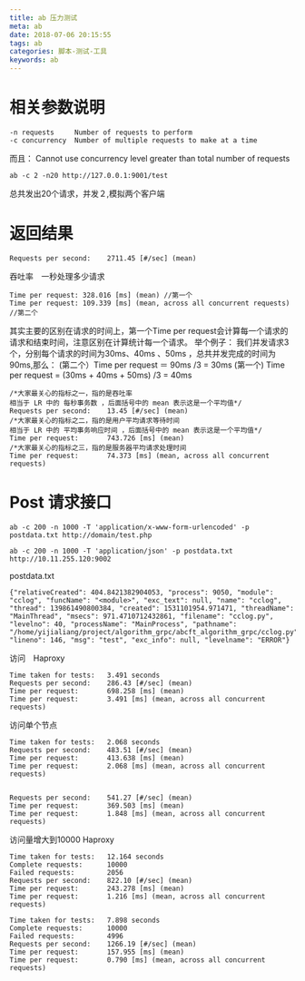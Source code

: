 ```yaml
---
title: ab 压力测试
meta: ab
date: 2018-07-06 20:15:55
tags: ab
categories: 脚本-测试-工具
keywords: ab
---
```


# 相关参数说明
```
-n requests     Number of requests to perform
-c concurrency  Number of multiple requests to make at a time
```
而且：
Cannot use concurrency level greater than total number of requests

```
ab -c 2 -n20 http://127.0.0.1:9001/test
```
总共发出20个请求，并发２,模拟两个客户端




# 返回结果

```
Requests per second:    2711.45 [#/sec] (mean)
```
吞吐率　一秒处理多少请求


```
Time per request: 328.016 [ms] (mean) //第一个
Time per request: 109.339 [ms] (mean, across all concurrent requests) //第二个
```
其实主要的区别在请求的时间上，第一个Time per request会计算每一个请求的请求和结束时间，注意区别在计算统计每一个请求。
举个例子：
我们并发请求3个，分别每个请求的时间为30ms、40ms 、50ms ，总共并发完成的时间为90ms,那么：
(第二个）Time per request ＝ 90ms /3 = 30ms
(第一个) Time per request = (30ms + 40ms + 50ms) /3 = 40ms

```
/*大家最关心的指标之一，指的是吞吐率
相当于 LR 中的 每秒事务数 ，后面括号中的 mean 表示这是一个平均值*/  
Requests per second:    13.45 [#/sec] (mean)
/*大家最关心的指标之二，指的是用户平均请求等待时间
相当于 LR 中的 平均事务响应时间 ，后面括号中的 mean 表示这是一个平均值*/
Time per request:       743.726 [ms] (mean)
/*大家最关心的指标之三，指的是服务器平均请求处理时间
Time per request:       74.373 [ms] (mean, across all concurrent requests)  
```
# Post 请求接口
```
ab -c 200 -n 1000 -T 'application/x-www-form-urlencoded' -p postdata.txt http://domain/test.php

ab -c 200 -n 1000 -T 'application/json' -p postdata.txt http://10.11.255.120:9002
```

postdata.txt
```
{"relativeCreated": 404.8421382904053, "process": 9050, "module": "cclog", "funcName": "<module>", "exc_text": null, "name": "cclog", "thread": 139861490800384, "created": 1531101954.971471, "threadName": "MainThread", "msecs": 971.4710712432861, "filename": "cclog.py", "levelno": 40, "processName": "MainProcess", "pathname": "/home/yijialiang/project/algorithm_grpc/abcft_algorithm_grpc/cclog.py", "lineno": 146, "msg": "test", "exc_info": null, "levelname": "ERROR"}
```


访问　Haproxy
```
Time taken for tests:   3.491 seconds
Requests per second:    286.43 [#/sec] (mean)
Time per request:       698.258 [ms] (mean)
Time per request:       3.491 [ms] (mean, across all concurrent requests)
```

访问单个节点
```
Time taken for tests:   2.068 seconds
Requests per second:    483.51 [#/sec] (mean)
Time per request:       413.638 [ms] (mean)
Time per request:       2.068 [ms] (mean, across all concurrent requests)
```

```

Requests per second:    541.27 [#/sec] (mean)
Time per request:       369.503 [ms] (mean)
Time per request:       1.848 [ms] (mean, across all concurrent requests)
```


访问量增大到10000 Haproxy
```
Time taken for tests:   12.164 seconds
Complete requests:      10000
Failed requests:        2056
Requests per second:    822.10 [#/sec] (mean)
Time per request:       243.278 [ms] (mean)
Time per request:       1.216 [ms] (mean, across all concurrent requests)
```

```
Time taken for tests:   7.898 seconds
Complete requests:      10000
Failed requests:        4996
Requests per second:    1266.19 [#/sec] (mean)
Time per request:       157.955 [ms] (mean)
Time per request:       0.790 [ms] (mean, across all concurrent requests)
```
